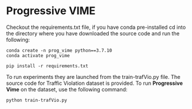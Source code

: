 # Progressive VIME

Checkout the requirements.txt file, if you have conda pre-installed cd into the directory where you have downloaded the source code and run the following:

```
conda create -n prog_vime python==3.7.10
conda activate prog_vime

pip install -r requirements.txt
```
To run experiments they are launched from the train-trafVio.py file. The source code for Traffic Violation dataset is provided. To run **Progressive Vime** on the dataset, 
use the following command:

```
python train-trafVio.py
```
